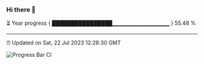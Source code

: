 ### Hi there 👋

⏳ Year progress { ████████████████▁▁▁▁▁▁▁▁▁▁▁▁▁▁ } 55.48 %

---

⏰ Updated on Sat, 22 Jul 2023 12:28:30 GMT

![Progress Bar CI](https://github.com/liununu/liununu/workflows/Progress%20Bar%20CI/badge.svg)
